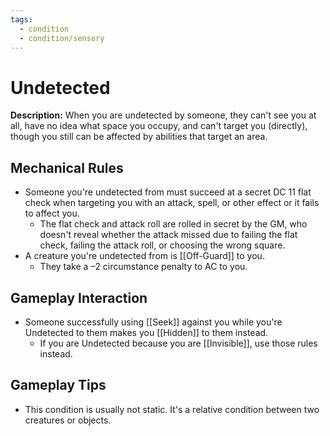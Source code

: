 ```yaml
---
tags:
  - condition
  - condition/sensory
---
```

# Undetected 
**Description:** When you are undetected by someone, they can't see you at all, have no idea what space you occupy, and can't target you (directly), though you still can be affected by abilities that target an area. 

## Mechanical Rules

- Someone you're undetected from must succeed at a secret DC 11 flat check when targeting you with an attack, spell, or other effect or it fails to affect you.  
	- The flat check and attack roll are rolled in secret by the GM, who doesn't reveal whether the attack missed due to failing the flat check, failing the attack roll, or choosing the wrong square.  
- A creature you're undetected from is [[Off-Guard]] to you.  
	- They take a –2 circumstance penalty to AC to you.

## Gameplay Interaction

-  Someone successfully using [[Seek]] against you while you're Undetected to them makes you [[Hidden]] to them instead.
	- If you are Undetected because you are [[Invisible]], use those rules instead.

## Gameplay Tips

- This condition is usually not static. It's a relative condition between two creatures or objects.